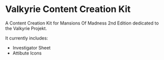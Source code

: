 # Valkyrie Content Creation Kit

A Content Creation Kit for Mansions Of Madness 2nd Edition dedicated to the Valkyrie Projekt.

It currently includes:

* Investigator Sheet
* Attibute Icons
